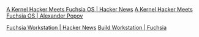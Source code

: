 
[A Kernel Hacker Meets Fuchsia OS | Hacker News](https://news.ycombinator.com/item?id=31497827)
[A Kernel Hacker Meets Fuchsia OS | Alexander Popov](https://a13xp0p0v.github.io/2022/05/24/pwn-fuchsia.html)

[Fuchsia Workstation | Hacker News](https://news.ycombinator.com/item?id=30827210)
[Build Workstation  |  Fuchsia](https://web.archive.org/web/20230605122610/https://fuchsia.dev/fuchsia-src/development/build/build_workstation)
